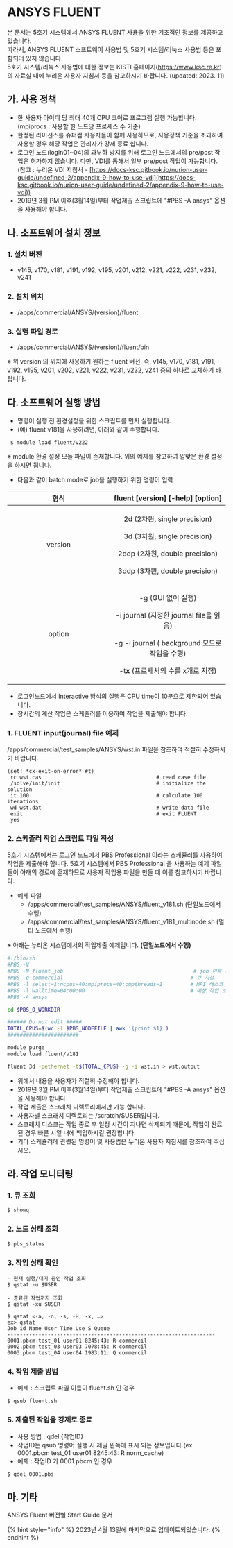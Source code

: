 # ANSYS FLUENT

본 문서는 5호기 시스템에서 ANSYS FLUENT 사용을 위한 기초적인 정보를 제공하고 있습니다.\
따라서, ANSYS FLUENT 소프트웨어 사용법 및 5호기 시스템/리눅스 사용법 등은 포함되어 있지 않습니다.\
5호기 시스템/리눅스 사용법에 대한 정보는 KISTI 홈페이지(https://www.ksc.re.kr) 의 자료실 내에 누리온 사용자 지침서 등을 참고하시기 바랍니다. (updated: 2023. 11)



## **가. 사용 정책**&#x20;

* 한 사용자 아이디 당 최대 40개 CPU 코어로 프로그램  실행 가능합니다. (mpiprocs : 사용할 한 노드당 프로세스 수 기준)
* 한정된 라이선스를 슈퍼컴 사용자들이 함께 사용하므로, 사용정책 기준을 초과하여 사용할 경우 해당 작업은 관리자가 강제 종료 합니다.
* 로그인 노드(login01\~04)의 과부하 방지를 위해 로그인 노드에서의 pre/post 작업은 허가하지 않습니다. 다만, VDI를 통해서 일부  pre/post 작업이 가능합니다. (참고 : 누리온 VDI 지침서 - [https://docs-ksc.gitbook.io/nurion-user-guide/undefined-2/appendix-9-how-to-use-vdi](https://docs-ksc.gitbook.io/nurion-user-guide/undefined-2/appendix-9-how-to-use-vdi))
* 2019년 3월 PM 이후(3월14일)부터 작업제출 스크립트에 "#PBS -A ansys" 옵션을 사용해야 합니다.



## **나. 소프트웨어 설치 정보**

### 1. 설치 버전

* v145, v170, v181, v191, v192, v195, v201, v212, v221, v222, v231, v232, v241

### 2. 설치 위치

* /apps/commercial/ANSYS/(version)/fluent

### 3. 실행 파일 경로

* /apps/commercial/ANSYS/(version)/fluent/bin&#x20;

※ 위 version 의 위치에 사용하기 원하는 fluent 버전, 즉, v145, v170, v181, v191, v192, v195, v201, v202, v221, v222, v231, v232, v241 중의 하나로 교체하기 바랍니다.



## **다. 소프트웨어 실행 방법**

* 명령어 실행 전 환경설정을 위한 스크립트를 먼저 실행합니다.
* (예) fluent v181을 사용하려면, 아래와 같이 수행합니다.

```shell-session
 $ module load fluent/v222
```

&#x20;※ module 환경 설정 모듈 파일이 존재합니다. 위의 예제를 참고하여 알맞은 환경 설정을 하시면 됩니다.&#x20;



* 다음과 같이 batch mode로 job을 실행하기 위한 명령어 입력

<table><thead><tr><th width="221" align="center">형식</th><th align="center">fluent [version] [-help] [option]</th></tr></thead><tbody><tr><td align="center">version</td><td align="center"><p>2d (2차원, single precision)</p><p>3d (3차원, single precision)</p><p>2ddp (2차원, double precision)</p><p>3ddp (3차원, double precision) </p></td></tr><tr><td align="center">option</td><td align="center"><p>-g  (GUI 없이 실행)</p><p>-i journal (지정한 journal file을 읽음) </p><p>-g -i journal ( background 모드로 작업을 수행) </p><p>-t<strong>x</strong>  (프로세서의 수를 x개로 지정) </p></td></tr></tbody></table>

* 로그인노드에서 Interactive 방식의 실행은 CPU time이 10분으로 제한되어 있습니다.
* 장시간의 계산 작업은 스케줄러를 이용하여 작업을 제출해야 합니다.

### **1. FLUENT input(journal) file 예제**

/apps/commercial/test\_samples/ANSYS/wst.in 파일을 참조하여 적절히 수정하시기 바랍니다.

```shell-session
(set! *cx-exit-on-error* #t)
 rc wst.cas                                     # read case file
 /solve/init/init                               # initialize the solution
 it 100                                         # calculate 100 iterations
 wd wst.dat                                     # write data file
 exit                                           # exit FLUENT
 yes
```

### **2. 스케쥴러 작업 스크립트 파일 작성**

5호기 시스템에서는 로그인 노드에서 PBS Professional 이라는 스케쥴러를 사용하여 작업을 제출해야 합니다. 5호기 시스템에서 PBS Professional 을 사용하는 예제 파일들이 아래의 경로에 존재하므로 사용자 작업용 파일을 만들 때 이를 참고하시기 바랍니다.

* 예제 파일
  * /apps/commercial/test\_samples/ANSYS/fluent\_v181.sh (단일노드에서 수행)
  * /apps/commercial/test\_samples/ANSYS/fluent\_v181\_multinode.sh (멀티 노드에서 수행)

※ 아래는 누리온 시스템에서의 작업제출 예제입니다. **(단일노드에서 수행)**

```bash
#!/bin/sh
#PBS -V
#PBS -N fluent_job                                          # job 이름 지정
#PBS -q commercial                                         # 큐 지정
#PBS -l select=1:ncpus=40:mpiprocs=40:ompthreads=1         # MPI 태스크 및 Threads 수 지정
#PBS -l walltime=04:00:00                                  # 예상 작업 소요 시간 지정
#PBS -A ansys

cd $PBS_O_WORKDIR

###### Do not edit #####
TOTAL_CPUS=$(wc -l $PBS_NODEFILE | awk '{print $1}')
#######################

module purge
module load fluent/v181

fluent 3d -pethernet -t${TOTAL_CPUS} -g -i wst.in > wst.output
```

* 위에서 내용을 사용자가 적절히 수정해야 합니다.
* 2019년 3월 PM 이후(3월14일)부터 작업제출 스크립트에 "#PBS -A ansys" 옵션을 사용해야 합니다.
* 작업 제출은 스크래치 디렉토리에서만 가능 합니다.
* 사용자별 스크래치 디렉토리는 /scratch/$USER입니다.
* 스크래치 디스크는 작업 종료 후 일정 시간이 지나면 삭제되기 때문에, 작업이 완료 된 경우 빠른 시일 내에 백업하시길 권장합니다.
* 기타 스케쥴러에 관련된 명령어 및 사용법은 누리온 사용자 지침서를 참조하여 주십시오.



## **라. 작업 모니터링**

### **1. 큐 조회**

```shell-session
$ showq
```

### **2. 노드 상태 조회**

```shell-session
$ pbs_status
```

### **3. 작업 상태 확인**

```shell-session
- 현재 실행/대기 중인 작업 조회
$ qstat -u $USER

- 종료된 작업까지 조회
$ qstat -xu $USER

$ qstat <-a, -n, -s, -H, -x, …>
ex> qstat
Job id Name User Time Use S Queue
-------------------------------------------------------------------
0001.pbcm test_01 user01 8245:43: R commercil
0002.pbcm test_03 user03 7078:45: R commercil
0003.pbcm test_04 user04 1983:11: Q commercil​
```

### **4. 작업 제출 방법**

* 예제 : 스크립트 파일 이름이 fluent.sh 인 경우

```shell-session
$ qsub fluent.sh​
```

### **5. 제출된 작업을 강제로 종료**

* 사용 방법 : qdel {작업ID}
* 작업ID는 qsub 명령어 실행 시 제일 왼쪽에 표시 되는 정보입니다.(ex. 0001.pbcm test\_01 user01 8245:43: R norm\_cache)
* 예제 : 작업ID 가 0001.pbcm 인 경우

```shell-session
$ qdel 0001.pbs
```

## 마. 기타

ANSYS Fluent 버전별 Start Guide 문서&#x20;

{% hint style="info" %}
2023년 4월 13일에 마지막으로 업데이트되었습니다.
{% endhint %}
